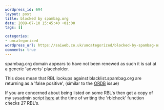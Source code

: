 ```yaml
--- 
wordpress_id: 694
layout: post
title: blocked by spambag.org
date: 2009-07-10 15:45:40 +01:00
tags: []

categories: 
- uncategorized
wordpress_url: https://saiweb.co.uk/uncategorized/blocked-by-spambag-org
comments: true
---
```

spambag.org domain appears to have not been renewed as such it is sat at a generic 'adverts' placeholder.

This does mean that RBL lookups against blacklist.spambag.org are returning as a 'false positive', (similar to the <a href="https://www.saiweb.co.uk/windows/blocked-by-ordb">ORDB</a> issue)

If you are concerned about being listed on some RBL's then get a copy of my sysadmin script <a href="https://www.saiweb.co.uk/sysadmin">here</a> at the time of writing the 'rblcheck' function checks 27 RBL's.


